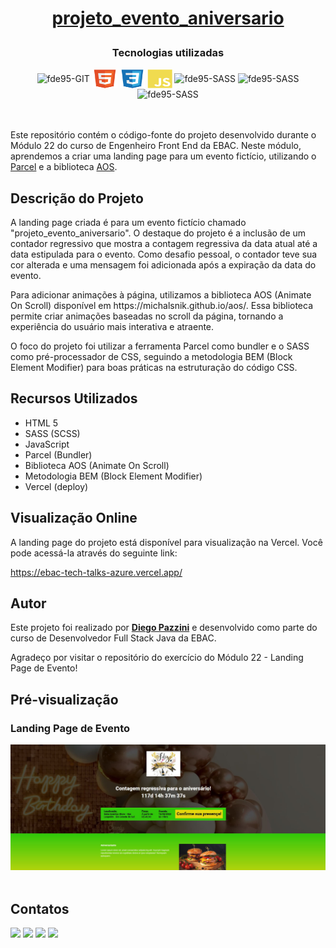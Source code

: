 <h1 align="center">
  <p align="center"><a href="https://ebac-tech-talks-hazel-pi.vercel.app/">projeto_evento_aniversario</a></p>
</h1>
<div style="display: inline_block">
  <div align="center">
   <h3>Tecnologias utilizadas</h3>
  <img align="center" alt="fde95-GIT" height="30" width="40" src="https://cdn.jsdelivr.net/gh/devicons/devicon/icons/git/git-original.svg">
  <img align="center" alt="fde95-HTML" height="30" width="40" src="https://raw.githubusercontent.com/devicons/devicon/master/icons/html5/html5-original.svg">
  <img align="center" alt="fde95-CSS" height="30" width="40" src="https://raw.githubusercontent.com/devicons/devicon/master/icons/css3/css3-original.svg">
  <img align="center" alt="fde95-JS" height="30" width="40" src="https://raw.githubusercontent.com/devicons/devicon/master/icons/javascript/javascript-plain.svg">
  <img align="center" alt="fde95-SASS" height="30" width="40" src="https://cdn.jsdelivr.net/gh/devicons/devicon/icons/sass/sass-original.svg">
  <img align="center" alt="fde95-SASS" height="30" width="100" src="https://velog.velcdn.com/images/zooyaho/post/13c75456-0023-423a-9857-6ebffa405925/image.png">
  <img align="center" alt="fde95-SASS" height="40" width="100" src="https://www.bypeople.com/wp-content/uploads/2017/03/css-animate-scroll.jpg">
</div>
<br>
<br>

   <p>Este repositório contém o código-fonte do projeto desenvolvido durante o Módulo 22 do curso de Engenheiro Front End da EBAC. Neste módulo, aprendemos a criar uma landing page para um evento fictício, utilizando o <a href="https://parceljs.org/">Parcel</a> e a biblioteca <a href="https://michalsnik.github.io/aos/">AOS</a>.</p>

   <h2>Descrição do Projeto</h2>

   <p>A landing page criada é para um evento fictício chamado "projeto_evento_aniversario". O destaque do projeto é a inclusão de um contador regressivo que mostra a contagem regressiva da data atual até a data estipulada para o evento. Como desafio pessoal, o contador teve sua cor alterada e uma mensagem foi adicionada após a expiração da data do evento.

  <p>Para adicionar animações à página, utilizamos a biblioteca AOS (Animate On Scroll) disponível em https://michalsnik.github.io/aos/. Essa biblioteca permite criar animações baseadas no scroll da página, tornando a experiência do usuário mais interativa e atraente. </p>
  <p>O foco do projeto foi utilizar a ferramenta Parcel como bundler e o SASS como pré-processador de CSS, seguindo a metodologia BEM (Block Element Modifier) para boas práticas na estruturação do código CSS.</p>


   <h2>Recursos Utilizados</h2>
  <ul>
    <li>HTML 5</li>
    <li>SASS (SCSS)</li>
    <li>JavaScript</li>
    <li>Parcel (Bundler)</li>
    <li>Biblioteca AOS (Animate On Scroll)</li>
    <li>Metodologia BEM (Block Element Modifier)</li>
    <li>Vercel (deploy)</li>
  </ul>
  
  <h2>Visualização Online</h2>
  <p>A landing page do projeto está disponível para visualização na Vercel. Você pode acessá-la através do seguinte link:</p>

https://ebac-tech-talks-azure.vercel.app/
   <h2>Autor</h2>

   <p>Este projeto foi realizado por <a href="https://projeto-evento-aniversario.vercel.app/" target="_blank"><b>Diego Pazzini</b></a> e desenvolvido como parte do curso de Desenvolvedor Full Stack Java da EBAC.</p>
   <p>Agradeço por visitar o repositório do exercício do Módulo 22 - Landing Page de Evento! 
    

  
 <h2>
    Pré-visualização
 </h2>
  <h3>Landing Page de Evento</h3>
  <img width="800" src="./src/images/capa.JPG">
 
<br>
<br>

<h2>Contatos</h2>
<div style="display: inline_block">
<a href = "https://api.whatsapp.com/send?phone=5551995135379&text=Ol%C3%A1%20Sou%20o%20Diego%20Pazzini!%20Tudo%20bem?"><img src="https://img.shields.io/badge/WhatsApp-25D366?style=for-the-badge&logo=whatsapp&logoColor=white" target="blank"></a>
 <a href="https://www.instagram.com/pazzinidiego/" target="_blank"><img src="https://img.shields.io/badge/Instagram-E4405F?style=for-the-badge&logo=instagram&logoColor=white" target="_blank"></a>
 <a href = "mailto:diegopazzini2009@hotmail.com"><img src="https://img.shields.io/badge/Microsoft_Outlook-0078D4?style=for-the-badge&logo=microsoft-outlook&logoColor=white" target="_blank"></a>
 <a href="https://www.linkedin.com/in/diego-pazzini-82a106104/" target="_blank"><img src="https://img.shields.io/badge/LinkedIn-0077B5?style=for-the-badge&logo=linkedin&logoColor=white" target="_blank"></a> 
</div>
